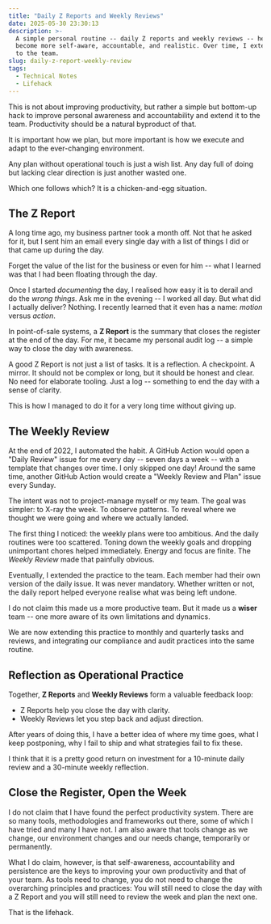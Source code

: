 ```yaml
---
title: "Daily Z Reports and Weekly Reviews"
date: 2025-05-30 23:30:13
description: >-
  A simple personal routine -- daily Z reports and weekly reviews -- helped me
  become more self-aware, accountable, and realistic. Over time, I extended it
  to the team.
slug: daily-z-report-weekly-review
tags:
  - Technical Notes
  - Lifehack
---
```


This is not about improving productivity, but rather a simple but bottom-up hack
to improve personal awareness and accountability and extend it to the team.
Productivity should be a natural byproduct of that.

<!--more-->

It is important how we plan, but more important is how we execute and adapt to
the ever-changing environment.

Any plan without operational touch is just a wish list. Any day full of doing
but lacking clear direction is just another wasted one.

Which one follows which? It is a chicken-and-egg situation.

## The Z Report

A long time ago, my business partner took a month off. Not that he asked for it,
but I sent him an email every single day with a list of things I did or that
came up during the day.

Forget the value of the list for the business or even for him -- what I learned
was that I had been floating through the day.

Once I started _documenting_ the day, I realised how easy it is to derail and do
the _wrong things_. Ask me in the evening -- I worked all day. But what did I
actually deliver? Nothing. I recently learned that it even has a name: _motion_
versus _action_.

In point-of-sale systems, a **Z Report** is the summary that closes the register
at the end of the day. For me, it became my personal audit log -- a simple way
to close the day with awareness.

A good Z Report is not just a list of tasks. It is a reflection. A checkpoint. A
mirror. It should not be complex or long, but it should be honest and clear. No
need for elaborate tooling. Just a log -- something to end the day with a sense
of clarity.

This is how I managed to do it for a very long time without giving up.

## The Weekly Review

At the end of 2022, I automated the habit. A GitHub Action would open a "Daily
Review" issue for me every day -- seven days a week -- with a template that
changes over time. I only skipped one day! Around the same time, another GitHub
Action would create a "Weekly Review and Plan" issue every Sunday.

The intent was not to project-manage myself or my team. The goal was simpler: to
X-ray the week. To observe patterns. To reveal where we thought we were going
and where we actually landed.

The first thing I noticed: the weekly plans were too ambitious. And the daily
routines were too scattered. Toning down the weekly goals and dropping
unimportant chores helped immediately. Energy and focus are finite. The _Weekly
Review_ made that painfully obvious.

Eventually, I extended the practice to the team. Each member had their own
version of the daily issue. It was never mandatory. Whether written or not, the
daily report helped everyone realise what was being left undone.

I do not claim this made us a more productive team. But it made us a **wiser**
team -- one more aware of its own limitations and dynamics.

We are now extending this practice to monthly and quarterly tasks and reviews,
and integrating our compliance and audit practices into the same routine.

## Reflection as Operational Practice

Together, **Z Reports** and **Weekly Reviews** form a valuable feedback loop:

- Z Reports help you close the day with clarity.
- Weekly Reviews let you step back and adjust direction.

After years of doing this, I have a better idea of where my time goes, what I
keep postponing, why I fail to ship and what strategies fail to fix these.

I think that it is a pretty good return on investment for a 10-minute daily
review and a 30-minute weekly reflection.

## Close the Register, Open the Week

I do not claim that I have found the perfect productivity system. There are so
many tools, methodologies and frameworks out there, some of which I have tried
and many I have not. I am also aware that tools change as we change, our
environment changes and our needs change, temporarily or permanently.

What I do claim, however, is that self-awareness, accountability and persistence
are the keys to improving your own productivity and that of your team. As tools
need to change, you do not need to change the overarching principles and
practices: You will still need to close the day with a Z Report and you will
still need to review the week and plan the next one.

That is the lifehack.

<!-- REFERENCES -->
